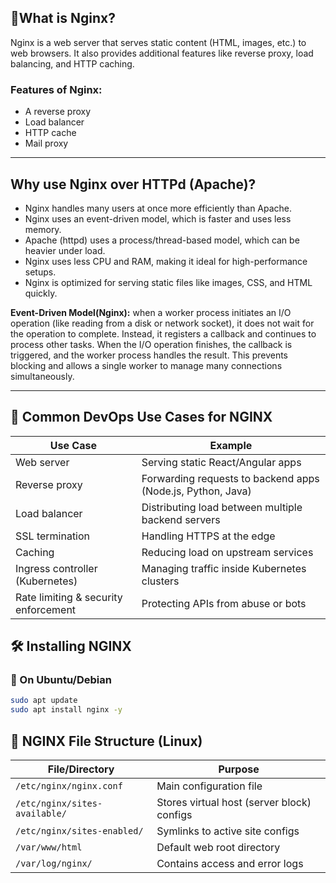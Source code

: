 ## 📘What is Nginx?
Nginx is a web server that serves static content (HTML, images, etc.) to web browsers. It also provides additional features like reverse proxy, load balancing, and HTTP caching.

### Features of Nginx:
- A reverse proxy
- Load balancer
- HTTP cache
- Mail proxy

---
## Why use Nginx over HTTPd (Apache)?
- Nginx handles many users at once more efficiently than Apache.
- Nginx uses an event-driven model, which is faster and uses less memory.
- Apache (httpd) uses a process/thread-based model, which can be heavier under load.
- Nginx uses less CPU and RAM, making it ideal for high-performance setups.
- Nginx is optimized for serving static files like images, CSS, and HTML quickly.

**Event-Driven Model(Nginx):**
when a worker process initiates an I/O operation (like reading from a disk or network socket), it does not wait for the operation to complete. Instead, it registers a callback and continues to process other tasks. When the I/O operation finishes, the callback is triggered, and the worker process handles the result. This prevents blocking and allows a single worker to manage many connections simultaneously.

---

## 🧰 Common DevOps Use Cases for NGINX

| Use Case                              | Example                                                                 |
|--------------------------------------|-------------------------------------------------------------------------|
| Web server                           | Serving static React/Angular apps                                      |
| Reverse proxy                        | Forwarding requests to backend apps (Node.js, Python, Java)            |
| Load balancer                        | Distributing load between multiple backend servers                     |
| SSL termination                      | Handling HTTPS at the edge                                             |
| Caching                              | Reducing load on upstream services                                     |
| Ingress controller (Kubernetes)      | Managing traffic inside Kubernetes clusters                            |
| Rate limiting & security enforcement | Protecting APIs from abuse or bots                                     |


## 🛠️ Installing NGINX

### 🐧 On Ubuntu/Debian
```bash
sudo apt update
sudo apt install nginx -y
```
## 📁 NGINX File Structure (Linux)

| File/Directory        | Purpose                                      |
|-----------------------|----------------------------------------------|
| `/etc/nginx/nginx.conf` | Main configuration file                     |
| `/etc/nginx/sites-available/` | Stores virtual host (server block) configs |
| `/etc/nginx/sites-enabled/`   | Symlinks to active site configs         |
| `/var/www/html`       | Default web root directory                   |
| `/var/log/nginx/`     | Contains access and error logs               |


